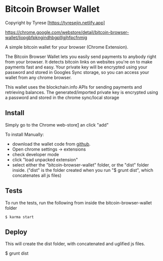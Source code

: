 Bitcoin Browser Wallet
======================
Copyright by Tyrese [https://tyresejin.netlify.app]

https://chrome.google.com/webstore/detail/bitcoin-browser-wallet/liopgbfpkngindhbgplllgjhfpcfnmig

A simple bitcoin wallet for your browser (Chrome Extension).

The Bitcoin Browser Wallet lets you easily send payments to anybody right from your browser. It detects bitcoin links on websites you're on to make payments fast and easy.
Your private key will be encrypted using your password and stored in Googles Sync storage, so you can access your wallet from any chrome browser.

This wallet uses the blockchain.info APIs for sending payments and retrieving balances.
The generated/imported private key is encrypted using a password and stored in the chrome sync/local storage


Install
-------

Simply go to the Chrome web-store[1] an click "add" 

 [1]: https://chrome.google.com/webstore/detail/bitcoin-browser-wallet/liopgbfpkngindhbgplllgjhfpcfnmig

To install Manually:

*   download the wallet code from [github][2].
*   Open chrome settings -> extensions
*   check developer mode
*   click "load unpacked extension"
*   select either the "bitcoin-browser-wallet" folder, or the "dist" folder inside. ("dist" is the folder created when you run "$ grunt dist", which concatenates all js files)

 [2]: http://github.com/frozeman/bitcoin-browser-wallet

Tests
-----

To run the tests, run the following from inside the bitcoin-browser-wallet folder

    $ karma start


Deploy
------

This will create the dist folder, with concatenated and uglified js files.

$ grunt dist
